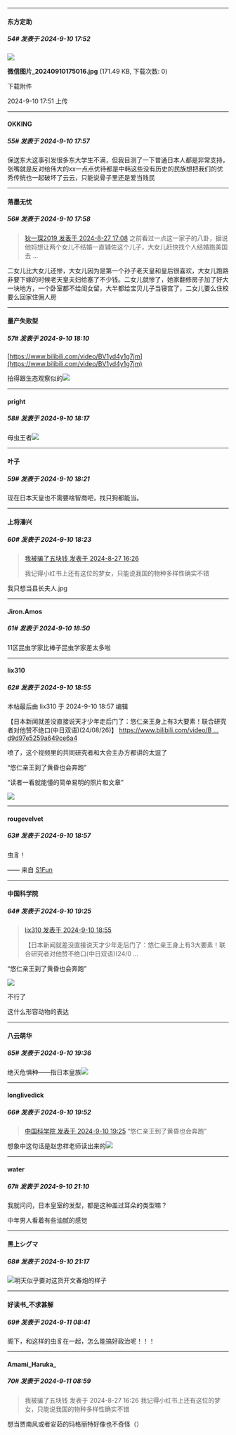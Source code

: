 ﻿
*****

####  东方定助  
##### 54#       发表于 2024-9-10 17:52

<img src="https://img.saraba1st.com/forum/202409/10/175112yyi90vbeyikkgz9s.jpg" referrerpolicy="no-referrer">

<strong>微信图片_20240910175016.jpg</strong> (171.49 KB, 下载次数: 0)

下载附件

2024-9-10 17:51 上传


*****

####  OKKING  
##### 55#       发表于 2024-9-10 17:57

保送东大这事引发很多东大学生不满，但我目测了一下普通日本人都是非常支持，张嘴就是反对给伟大的xx一点点优待都是中韩这些没有历史的民族想把我们的优秀传统也一起破坏了云云，只能说骨子里还是爱当贱民

*****

####  落墨无忧  
##### 56#       发表于 2024-9-10 17:58

<blockquote><a href="httphttps://bbs.saraba1st.com/2b/forum.php?mod=redirect&amp;goto=findpost&amp;pid=66032113&amp;ptid=2196755" target="_blank">狄一琛2019 发表于 2024-8-27 17:08</a>
之前看过一点这一家子的八卦，据说他妈想让两个女儿不结婚一直辅佐这个儿子，大女儿赶快找个人结婚跑美国去 ...</blockquote>
二女儿比大女儿还惨，大女儿因为是第一个孙子老天皇和皇后很喜欢，大女儿跑路非要下嫁的时候老天皇夫妇给塞了不少钱。二女儿就惨了，她家翻修房子加了好大一块地方，一个卧室都不给闺女留，大半都给宝贝儿子当寝宫了，二女儿要么住校要么回家住佣人房


*****

####  量产失败型  
##### 57#       发表于 2024-9-10 18:10

[https://www.bilibili.com/video/BV1yd4y1g7jm](https://www.bilibili.com/video/BV1yd4y1g7jm)

拍得跟生态观察似的<img src="https://static.saraba1st.com/image/smiley/face2017/066.png" referrerpolicy="no-referrer">


*****

####  pright  
##### 58#       发表于 2024-9-10 18:17

母虫王者<img src="https://static.saraba1st.com/image/smiley/face2017/009.gif" referrerpolicy="no-referrer">

*****

####  叶子  
##### 59#       发表于 2024-9-10 18:21

现在日本天皇也不需要啥智商吧，找只狗都能当。


*****

####  上将潘兴  
##### 60#       发表于 2024-9-10 18:23

<blockquote><a href="httphttps://bbs.saraba1st.com/2b/forum.php?mod=redirect&amp;goto=findpost&amp;pid=66031526&amp;ptid=2196755" target="_blank">我被骗了五块钱 发表于 2024-8-27 16:26</a>

我记得小红书上还有这位的梦女，只能说我国的物种多样性确实不错</blockquote>
我只想当县长夫人.jpg


*****

####  Jiron.Amos  
##### 61#       发表于 2024-9-10 18:50

11区昆虫学家比棒子昆虫学家差太多啦


*****

####  lix310  
##### 62#       发表于 2024-9-10 18:55

 本帖最后由 lix310 于 2024-9-10 18:57 编辑 

【日本新闻就差没直接说天才少年走后门了：悠仁亲王身上有3大要素！联合研究者对他赞不绝口(中日双语)(24/08/26)】 [https://www.bilibili.com/video/B ... d9d97e5259a649ce6a4](https://www.bilibili.com/video/BV1RE4m197Nh/?share_source=copy_web&amp;vd_source=68be68a4c8ce0d9d97e5259a649ce6a4)

喷了，这个视频里的共同研究者和大会主办方都讲的太逗了

“悠仁亲王到了黄昏也会奔跑”

“读者一看就能懂的简单易明的照片和文章”

<img src="https://static.saraba1st.com/image/smiley/face/191.gif" referrerpolicy="no-referrer">

*****

####  rougevelvet  
##### 63#       发表于 2024-9-10 18:57

虫豸！

—— 来自 [S1Fun](https://s1fun.koalcat.com)


*****

####  中国科学院  
##### 64#       发表于 2024-9-10 19:25

<blockquote><a href="httphttps://bbs.saraba1st.com/2b/forum.php?mod=redirect&amp;goto=findpost&amp;pid=66167137&amp;ptid=2196755" target="_blank">lix310 发表于 2024-9-10 18:55</a>

【日本新闻就差没直接说天才少年走后门了：悠仁亲王身上有3大要素！联合研究者对他赞不绝口(中日双语)(24/0 ...</blockquote>
“悠仁亲王到了黄昏也会奔跑”

<img src="https://static.saraba1st.com/image/smiley/face2017/066.png" referrerpolicy="no-referrer">

不行了 

这什么形容动物的表达


*****

####  八云萌华  
##### 65#       发表于 2024-9-10 19:36

绝灭危惧种——指日本皇族<img src="https://static.saraba1st.com/image/smiley/face2017/066.png" referrerpolicy="no-referrer">


*****

####  longlivedick  
##### 66#       发表于 2024-9-10 19:52

<blockquote><a href="httphttps://bbs.saraba1st.com/2b/forum.php?mod=redirect&amp;goto=findpost&amp;pid=66167342&amp;ptid=2196755" target="_blank">中国科学院 发表于 2024-9-10 19:25</a>
“悠仁亲王到了黄昏也会奔跑”</blockquote>
想象中这句话是赵忠祥老师读出来的<img src="https://static.saraba1st.com/image/smiley/face2017/053.png" referrerpolicy="no-referrer">


*****

####  water  
##### 67#       发表于 2024-9-10 21:10

我就问问，日本皇室的发型，都是这种盖过耳朵的类型嘛？

中年男人看着有些油腻的感觉


*****

####  黑上シグマ  
##### 68#       发表于 2024-9-10 21:17

<img src="https://static.saraba1st.com/image/smiley/face2017/067.png" referrerpolicy="no-referrer">明天似乎要对这货开文春炮的样子


*****

####  好读书_不求甚解  
##### 69#       发表于 2024-9-11 08:41

阁下，和这样的虫豸在一起，怎么能搞好政治呢！！！


*****

####  Amami_Haruka_  
##### 70#       发表于 2024-9-11 08:59

<blockquote>我被骗了五块钱 发表于 2024-8-27 16:26
我记得小红书上还有这位的梦女，只能说我国的物种多样性确实不错</blockquote>
想当贾南风或者安茹的玛格丽特好像也不奇怪（）

